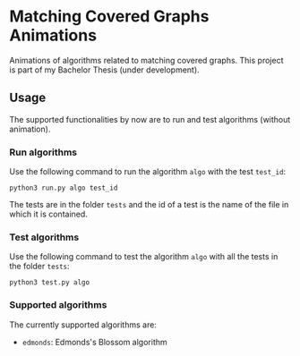 # Matching Covered Graphs Animations

Animations of algorithms related to matching covered graphs. This project is part of my Bachelor Thesis (under development).

## Usage

The supported functionalities by now are to run and test algorithms (without animation).

### Run algorithms

Use the following command to run the algorithm `algo` with the test `test_id`:

```
python3 run.py algo test_id
```

The tests are in the folder `tests` and the id of a test is the name of the file in which it is contained.

### Test algorithms

Use the following command to test the algorithm `algo` with all the tests in the folder `tests`:

```
python3 test.py algo
```

### Supported algorithms

The currently supported algorithms are:

* `edmonds`: Edmonds's Blossom algorithm